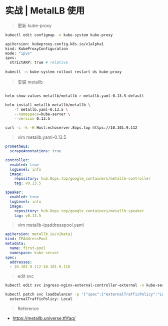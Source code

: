 # 实战 | MetalLB 使用



> 更新 kube-proxy 

```bash
kubectl edit configmap -n kube-system kube-proxy

apiVersion: kubeproxy.config.k8s.io/v1alpha1
kind: KubeProxyConfiguration
mode: "ipvs"
ipvs:
  strictARP: true # relative
  
kubectl -n kube-system rollout restart ds kube-proxy

```

> 安装 metallb

```bash

helm show values metallb/metallb > metallb.yaml-0.13.5-default

helm install metallb metallb/metallb \
    -f metallb.yaml-0.13.5 \
    --namespace=kube-server \
    --version 0.13.5

curl -i -k -H Host:echoserver.8ops.top https://10.101.9.112
```



> vim metallb.yaml-0.13.5

```yaml
prometheus:
  scrapeAnnotations: true

controller:
  enabled: true
  logLevel: info
  image:
    repository: hub.8ops.top/google_containers/metallb-controller
    tag: v0.13.5

speaker:
  enabled: true
  logLevel: info
  image:
    repository: hub.8ops.top/google_containers/metallb-speaker
    tag: v0.13.5
```



> vim metallb-ipaddresspool.yaml

```yaml
apiVersion: metallb.io/v1beta1
kind: IPAddressPool
metadata:
  name: first-pool
  namespace: kube-server
spec:
  addresses:
  - 10.101.9.112-10.101.9.116
```



> edit svc

```bash
kubectl edit svc ingress-nginx-external-controller-external -n kube-server

kubectl patch svc loadbalancer -p '{"spec":{"externalTrafficPolicy":"Local"}}'
  externalTrafficPolicy: Local
```





> Reference

- https://metallb.universe.tf/faq/









